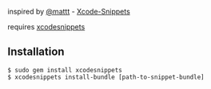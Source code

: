 
inspired by [@mattt](https://twitter.com/mattt) - [Xcode-Snippets](https://github.com/mattt/Xcode-Snippets)

requires [xcodesnippets](https://github.com/lukeredpath/xcodesnippets)

## Installation

```
$ sudo gem install xcodesnippets
$ xcodesnippets install-bundle [path-to-snippet-bundle]
```
